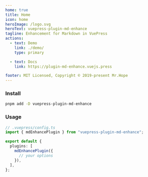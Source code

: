 ```yaml
---
home: true
title: Home
icon: home
heroImage: /logo.svg
heroText: vuepress-plugin-md-enhance
tagline: Enhancement for Markdown in VuePress
actions:
  - text: Demo
    link: ./demo/
    type: primary

  - text: Docs
    link: https://plugin-md-enhance.vuejs.press

footer: MIT Licensed, Copyright © 2019-present Mr.Hope
---
```


### Install

```bash
pnpm add -D vuepress-plugin-md-enhance
```

### Usage

```ts
// .vuepress/config.ts
import { mdEnhancePlugin } from "vuepress-plugin-md-enhance";

export default {
  plugins: [
    mdEnhancePlugin({
      // your options
    }),
  ],
};
```
